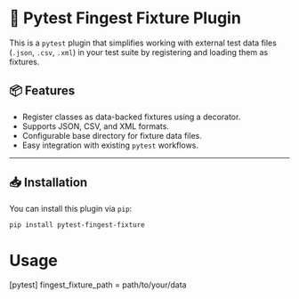 # 🔌 Pytest Fingest Fixture Plugin

This is a `pytest` plugin that simplifies working with external test data files (`.json`, `.csv`, `.xml`) in your test suite by registering and loading them as fixtures.

## 📦 Features

- Register classes as data-backed fixtures using a decorator.
- Supports JSON, CSV, and XML formats.
- Configurable base directory for fixture data files.
- Easy integration with existing `pytest` workflows.

---

## 📥 Installation

You can install this plugin via `pip`:

```bash
pip install pytest-fingest-fixture
```

# Usage

[pytest]
fingest_fixture_path = path/to/your/data



